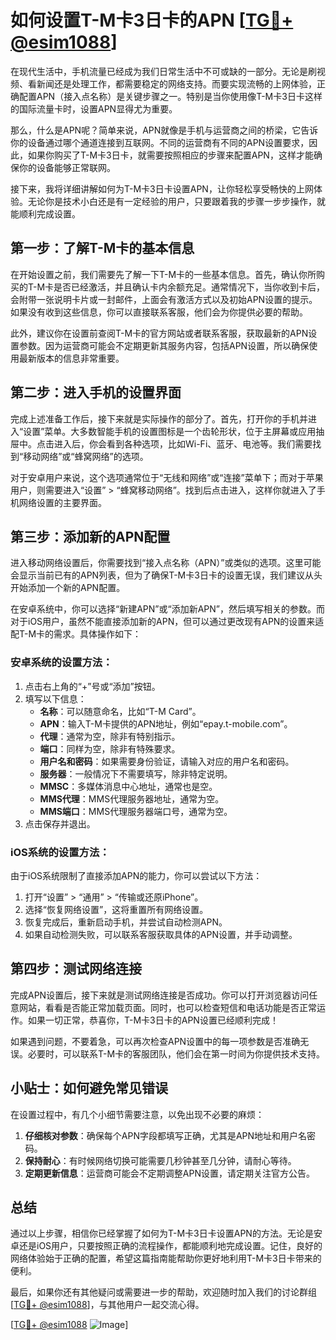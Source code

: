 # 如何设置T-M卡3日卡的APN [[TG💪+ @esim1088](https://t.me/s/esim1088)]

在现代生活中，手机流量已经成为我们日常生活中不可或缺的一部分。无论是刷视频、看新闻还是处理工作，都需要稳定的网络支持。而要实现流畅的上网体验，正确配置APN（接入点名称）是关键步骤之一。特别是当你使用像T-M卡3日卡这样的国际流量卡时，设置APN显得尤为重要。

那么，什么是APN呢？简单来说，APN就像是手机与运营商之间的桥梁，它告诉你的设备通过哪个通道连接到互联网。不同的运营商有不同的APN设置要求，因此，如果你购买了T-M卡3日卡，就需要按照相应的步骤来配置APN，这样才能确保你的设备能够正常联网。

接下来，我将详细讲解如何为T-M卡3日卡设置APN，让你轻松享受畅快的上网体验。无论你是技术小白还是有一定经验的用户，只要跟着我的步骤一步步操作，就能顺利完成设置。

## 第一步：了解T-M卡的基本信息

在开始设置之前，我们需要先了解一下T-M卡的一些基本信息。首先，确认你所购买的T-M卡是否已经激活，并且确认卡内余额充足。通常情况下，当你收到卡后，会附带一张说明卡片或一封邮件，上面会有激活方式以及初始APN设置的提示。如果没有收到这些信息，你可以直接联系客服，他们会为你提供必要的帮助。

此外，建议你在设置前查阅T-M卡的官方网站或者联系客服，获取最新的APN设置参数。因为运营商可能会不定期更新其服务内容，包括APN设置，所以确保使用最新版本的信息非常重要。

## 第二步：进入手机的设置界面

完成上述准备工作后，接下来就是实际操作的部分了。首先，打开你的手机并进入“设置”菜单。大多数智能手机的设置图标是一个齿轮形状，位于主屏幕或应用抽屉中。点击进入后，你会看到各种选项，比如Wi-Fi、蓝牙、电池等。我们需要找到“移动网络”或“蜂窝网络”的选项。

对于安卓用户来说，这个选项通常位于“无线和网络”或“连接”菜单下；而对于苹果用户，则需要进入“设置” > “蜂窝移动网络”。找到后点击进入，这样你就进入了手机网络设置的主要界面。

## 第三步：添加新的APN配置

进入移动网络设置后，你需要找到“接入点名称（APN）”或类似的选项。这里可能会显示当前已有的APN列表，但为了确保T-M卡3日卡的设置无误，我们建议从头开始添加一个新的APN配置。

在安卓系统中，你可以选择“新建APN”或“添加新APN”，然后填写相关的参数。而对于iOS用户，虽然不能直接添加新的APN，但可以通过更改现有APN的设置来适配T-M卡的需求。具体操作如下：

### 安卓系统的设置方法：

1. 点击右上角的“+”号或“添加”按钮。
2. 填写以下信息：
   - **名称**：可以随意命名，比如“T-M Card”。
   - **APN**：输入T-M卡提供的APN地址，例如“epay.t-mobile.com”。
   - **代理**：通常为空，除非有特别指示。
   - **端口**：同样为空，除非有特殊要求。
   - **用户名和密码**：如果需要身份验证，请输入对应的用户名和密码。
   - **服务器**：一般情况下不需要填写，除非特定说明。
   - **MMSC**：多媒体消息中心地址，通常也是空。
   - **MMS代理**：MMS代理服务器地址，通常为空。
   - **MMS端口**：MMS代理服务器端口号，通常为空。
3. 点击保存并退出。

### iOS系统的设置方法：

由于iOS系统限制了直接添加APN的能力，你可以尝试以下方法：
1. 打开“设置” > “通用” > “传输或还原iPhone”。
2. 选择“恢复网络设置”，这将重置所有网络设置。
3. 恢复完成后，重新启动手机，并尝试自动检测APN。
4. 如果自动检测失败，可以联系客服获取具体的APN设置，并手动调整。

## 第四步：测试网络连接

完成APN设置后，接下来就是测试网络连接是否成功。你可以打开浏览器访问任意网站，看看是否能正常加载页面。同时，也可以检查短信和电话功能是否正常运作。如果一切正常，恭喜你，T-M卡3日卡的APN设置已经顺利完成！

如果遇到问题，不要着急，可以再次检查APN设置中的每一项参数是否准确无误。必要时，可以联系T-M卡的客服团队，他们会在第一时间为你提供技术支持。

## 小贴士：如何避免常见错误

在设置过程中，有几个小细节需要注意，以免出现不必要的麻烦：
1. **仔细核对参数**：确保每个APN字段都填写正确，尤其是APN地址和用户名密码。
2. **保持耐心**：有时候网络切换可能需要几秒钟甚至几分钟，请耐心等待。
3. **定期更新信息**：运营商可能会不定期调整APN设置，请定期关注官方公告。

## 总结

通过以上步骤，相信你已经掌握了如何为T-M卡3日卡设置APN的方法。无论是安卓还是iOS用户，只要按照正确的流程操作，都能顺利地完成设置。记住，良好的网络体验始于正确的配置，希望这篇指南能帮助你更好地利用T-M卡3日卡带来的便利。

最后，如果你还有其他疑问或需要进一步的帮助，欢迎随时加入我们的讨论群组[[TG💪+ @esim1088](https://t.me/s/esim1088)]，与其他用户一起交流心得。

[[TG💪+ @esim1088](https://t.me/s/esim1088) ![Image](https://i.postimg.cc/4NQfJmqS/Snipaste-2025-05-13-00-14-12.png)]
